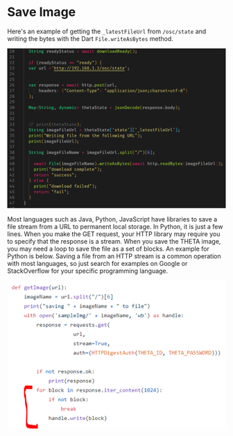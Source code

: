 # Save Image

Here's an example of getting the 
`_latestFileUrl` from `/osc/state` and writing the bytes with the Dart `File.writeAsBytes` method.

![write file](images/save-image/status-write-file.png)

Most languages such as Java, Python, JavaScript have libraries to save a file stream from a URL to permanent local storage. In Python, it is just a few lines. When you make the GET request, your HTTP library may require you to specify  that the response is a stream. When you save the THETA image, you may need a loop to save the file as a set of blocks. An example for Python is below. Saving a file from an HTTP stream is a common operation with most languages, so just search for examples on Google or StackOverflow for your specific programming language.

![save image](images/save-image/save-image-example.png)
